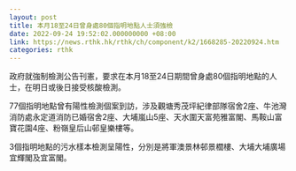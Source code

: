 ```yaml
---
layout: post
title: 本月18至24日曾身處80個指明地點人士須強檢
date: 2022-09-24 19:52:02.000000000 +08:00
link: https://news.rthk.hk/rthk/ch/component/k2/1668285-20220924.htm
categories: rthk
---
```


政府就強制檢測公告刊憲，要求在本月18至24日期間曾身處80個指明地點的人士，在明日或後日接受核酸檢測。

77個指明地點曾有陽性檢測個案到訪，涉及觀塘秀茂坪紀律部隊宿舍2座、牛池灣消防處永定道消防已婚宿舍2座、大埔嵐山5座、天水圍天富苑雅富閣、馬鞍山富寶花園4座、粉嶺皇后山邨皇樂樓等。

3個指明地點的污水樣本檢測呈陽性，分別是將軍澳景林邨景櫚樓、大埔大埔廣場宜輝閣及宜富閣。
